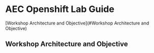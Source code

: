 # AEC Openshift Lab Guide

<!-- TOC -->

[Workshop Architecture and Objective](#Workshop Architecture and Objective)

<!-- /TOC -->



## Workshop Architecture and Objective





